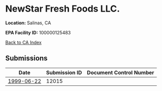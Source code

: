 # NewStar Fresh Foods LLC.

**Location:** Salinas, CA

**EPA Facility ID:** 100000125483

[Back to CA Index](../../index.md)

## Submissions

| Date | Submission ID | Document Control Number |
|------|--------------|-------------------------|
| [1999-06-22](submissions/12015.md) | 12015 |  |
